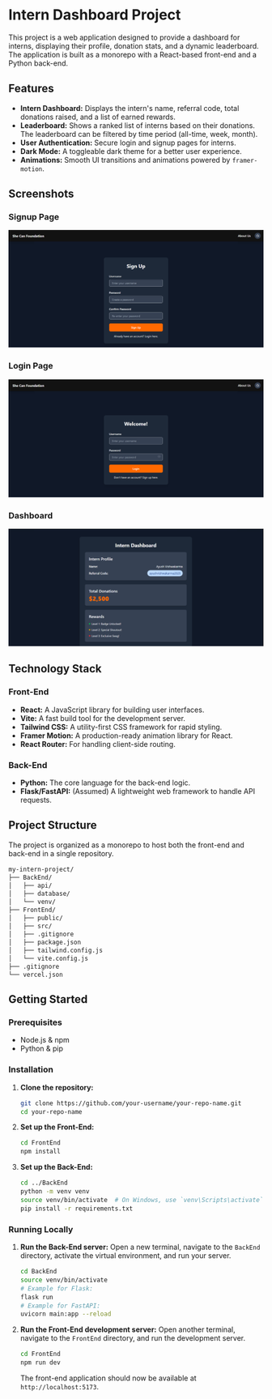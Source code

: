 # Intern Dashboard Project

This project is a web application designed to provide a dashboard for interns, displaying their profile, donation stats, and a dynamic leaderboard. The application is built as a monorepo with a React-based front-end and a Python back-end.

## Features

  * **Intern Dashboard:** Displays the intern's name, referral code, total donations raised, and a list of earned rewards.
  * **Leaderboard:** Shows a ranked list of interns based on their donations. The leaderboard can be filtered by time period (all-time, week, month).
  * **User Authentication:** Secure login and signup pages for interns.
  * **Dark Mode:** A toggleable dark theme for a better user experience.
  * **Animations:** Smooth UI transitions and animations powered by `framer-motion`.


## Screenshots

### Signup Page
![Sign Up Image](/FrontEnd/src/assets/signUp.png)

### Login Page
![Log In Image](/FrontEnd/src/assets/logIn.png)

### Dashboard
![Dashboard Image](/FrontEnd/src/assets/Dashboard.png)

## Technology Stack

### Front-End

  * **React:** A JavaScript library for building user interfaces.
  * **Vite:** A fast build tool for the development server.
  * **Tailwind CSS:** A utility-first CSS framework for rapid styling.
  * **Framer Motion:** A production-ready animation library for React.
  * **React Router:** For handling client-side routing.

### Back-End

  * **Python:** The core language for the back-end logic.
  * **Flask/FastAPI:** (Assumed) A lightweight web framework to handle API requests.

## Project Structure

The project is organized as a monorepo to host both the front-end and back-end in a single repository.

```
my-intern-project/
├── BackEnd/
│   ├── api/
│   ├── database/
│   └── venv/
├── FrontEnd/
│   ├── public/
│   ├── src/
│   ├── .gitignore
│   ├── package.json
│   ├── tailwind.config.js
│   └── vite.config.js
├── .gitignore
└── vercel.json
```

## Getting Started

### Prerequisites

  - Node.js & npm
  - Python & pip

### Installation

1.  **Clone the repository:**

    ```bash
    git clone https://github.com/your-username/your-repo-name.git
    cd your-repo-name
    ```

2.  **Set up the Front-End:**

    ```bash
    cd FrontEnd
    npm install
    ```

3.  **Set up the Back-End:**

    ```bash
    cd ../BackEnd
    python -m venv venv
    source venv/bin/activate  # On Windows, use `venv\Scripts\activate`
    pip install -r requirements.txt
    ```

### Running Locally

1.  **Run the Back-End server:**
    Open a new terminal, navigate to the `BackEnd` directory, activate the virtual environment, and run your server.

    ```bash
    cd BackEnd
    source venv/bin/activate
    # Example for Flask:
    flask run
    # Example for FastAPI:
    uvicorn main:app --reload
    ```

2.  **Run the Front-End development server:**
    Open another terminal, navigate to the `FrontEnd` directory, and run the development server.

    ```bash
    cd FrontEnd
    npm run dev
    ```

    The front-end application should now be available at `http://localhost:5173`.
